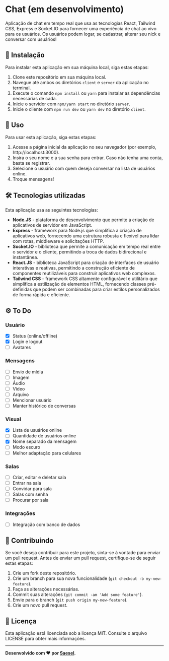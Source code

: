 # Chat (em desenvolvimento)
Aplicação de chat em tempo real que usa as tecnologias React, Tailwind CSS, Express e Socket.IO para fornecer uma experiência de chat ao vivo para os usuários. Os usuários podem logar, se cadastrar, alterar seu nick e conversar com usuários!

## 🔧 Instalação
Para instalar esta aplicação em sua máquina local, siga estas etapas:

1. Clone este repositório em sua máquina local.
2. Navegue até ambos os diretórios `client` e `server` da aplicação no terminal.
3. Execute o comando `npm install` ou `yarn` para instalar as dependências necessárias de cada.
4. Inicie o servidor com `npm/yarn start` no diretório `server`.
5. Inicie o cliente com `npm run dev` ou `yarn dev` no diretório `client`.

## 🚀 Uso
Para usar esta aplicação, siga estas etapas:

1. Acesse a página inicial da aplicação no seu navegador (por exemplo, http://localhost:3000).
2. Insira o seu nome e a sua senha para entrar. Caso não tenha uma conta, basta se registrar.
3. Selecione o usuário com quem deseja conversar na lista de usuários online.
4. Troque mensagens!

## 🛠️ Tecnologias utilizadas
Esta aplicação usa as seguintes tecnologias:

- **Node.JS** - plataforma de desenvolvimento que permite a criação de aplicativos de servidor em JavaScript.
- **Express** - framework para Node.js que simplifica a criação de aplicativos web, fornecendo uma estrutura robusta e flexível para lidar com rotas, middleware e solicitações HTTP.
- **Socket.IO** - biblioteca que permite a comunicação em tempo real entre o servidor e o cliente, permitindo a troca de dados bidirecional e instantânea.
- **React.JS** - biblioteca JavaScript para criação de interfaces de usuário interativas e reativas, permitindo a construção eficiente de componentes reutilizáveis para construir aplicativos web complexos.
- **Tailwind CSS** - framework CSS altamente configurável e utilitário que simplifica a estilização de elementos HTML, fornecendo classes pré-definidas que podem ser combinadas para criar estilos personalizados de forma rápida e eficiente.

## ⚙️ To Do
   ### Usuário
  - [X] Status (online/offline)
  - [X] Login e logout
  - [ ] Avatares
  
  ### Mensagens
  - [ ] Envio de mídia
  - [ ] Imagem
  - [ ] Áudio
  - [ ] Vídeo
  - [ ] Arquivo
  - [ ] Mencionar usuário
  - [ ] Manter histórico de conversas
  
  ### Visual
  - [X] Lista de usuários online
  - [ ] Quantidade de usuários online
  - [X] Nome separado da mensagem
  - [ ] Modo escuro
  - [ ] Melhor adaptação para celulares
  
  ### Salas
  - [ ] Criar, editar e deletar sala
  - [ ] Entrar na sala
  - [ ] Convidar para sala
  - [ ] Salas com senha
  - [ ] Procurar por sala
  
  ### Integrações
  - [ ] Integração com banco de dados

## 🤝 Contribuindo
Se você deseja contribuir para este projeto, sinta-se à vontade para enviar um pull request. Antes de enviar um pull request, certifique-se de seguir estas etapas:

1. Crie um fork deste repositório.
2. Crie um branch para sua nova funcionalidade (`git checkout -b my-new-feature`).
3. Faça as alterações necessárias.
4. Commit suas alterações (`git commit -am 'Add some feature'`).
5. Envie para o branch (`git push origin my-new-feature`).
6. Crie um novo pull request.

## 📝 Licença
Esta aplicação está licenciada sob a licença MIT. Consulte o arquivo LICENSE para obter mais informações.

---

**Desenvolvido com ❤ por [Saesel](https://github.com/saesel/).**
